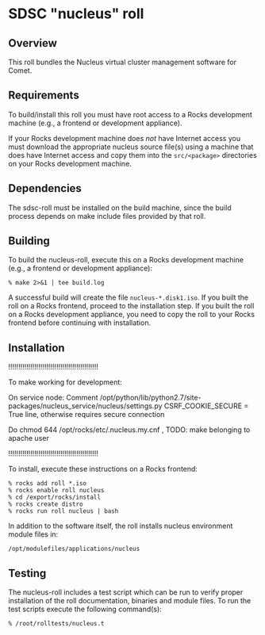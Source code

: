 # SDSC "nucleus" roll

## Overview

This roll bundles the Nucleus virtual cluster management software for Comet.

## Requirements

To build/install this roll you must have root access to a Rocks development
machine (e.g., a frontend or development appliance).

If your Rocks development machine does *not* have Internet access you must
download the appropriate nucleus source file(s) using a machine that does
have Internet access and copy them into the `src/<package>` directories on your
Rocks development machine.


## Dependencies

The sdsc-roll must be installed on the build machine, since the build process
depends on make include files provided by that roll.


## Building

To build the nucleus-roll, execute this on a Rocks development
machine (e.g., a frontend or development appliance):

```shell
% make 2>&1 | tee build.log
```

A successful build will create the file `nucleus-*.disk1.iso`.  If you built
the roll on a Rocks frontend, proceed to the installation step. If you built the
roll on a Rocks development appliance, you need to copy the roll to your Rocks
frontend before continuing with installation.


## Installation

!!!!!!!!!!!!!!!!!!!!!!!!!!!!!!!!!!!!!!!!!!!!!

To make working for development:

On service node:
Comment /opt/python/lib/python2.7/site-packages/nucleus_service/nucleus/settings.py   CSRF_COOKIE_SECURE = True line, otherwise requires secure connection

Do chmod 644 /opt/rocks/etc/.nucleus.my.cnf , TODO: make belonging to apache user

!!!!!!!!!!!!!!!!!!!!!!!!!!!!!!!!!!!!!!!!!!!!!

To install, execute these instructions on a Rocks frontend:

```shell
% rocks add roll *.iso
% rocks enable roll nucleus
% cd /export/rocks/install
% rocks create distro
% rocks run roll nucleus | bash
```

In addition to the software itself, the roll installs nucleus environment
module files in:

```shell
/opt/modulefiles/applications/nucleus
```


## Testing

The nucleus-roll includes a test script which can be run to verify proper
installation of the roll documentation, binaries and module files. To
run the test scripts execute the following command(s):

```shell
% /root/rolltests/nucleus.t 
```

